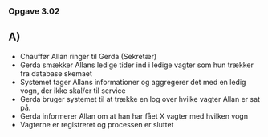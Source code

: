 ### Opgave 3.02
## A)
- Chauffør Allan ringer til Gerda (Sekretær)
- Gerda smækker Allans ledige tider ind i ledige vagter som hun trækker fra database skemaet
- Systemet tager Allans informationer og aggregerer det med en ledig vogn, der ikke skal/er til service
- Gerda bruger systemet til at trække en log over hvilke vagter Allan er sat på.
- Gerda informerer Allan om at han har fået X vagter med hvilken vogn
- Vagterne er registreret og processen er sluttet
